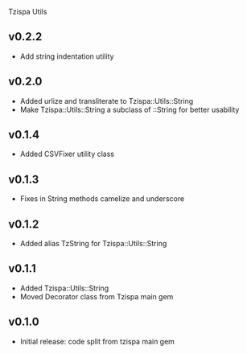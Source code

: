 Tzispa Utils

## v0.2.2
- Add string indentation utility

## v0.2.0
- Added urlize and transliterate to Tzispa::Utils::String
- Make Tzispa::Utils::String a subclass of ::String for better usability

## v0.1.4
- Added CSVFixer utility class

## v0.1.3
- Fixes in String methods camelize and underscore

## v0.1.2
- Added alias TzString for Tzispa::Utils::String

## v0.1.1
- Added Tzispa::Utils::String
- Moved Decorator class from Tzispa main gem

## v0.1.0
- Initial release: code split from tzispa main gem
